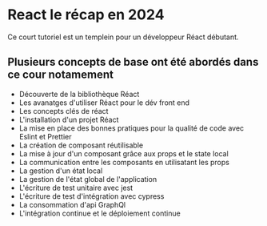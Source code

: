 # React le récap en 2024

Ce court tutoriel est un templein pour un développeur Réact débutant.

Plusieurs concepts de base ont été abordés dans ce cour notamement
-------------------------------------------------------------------

- Découverte de la bibliothèque Réact 
- Les avanatges d'utiliser Réact pour le dév front end
- Les concepts clés de réact
- L'installation d'un projet Réact 
- La mise en place des bonnes pratiques pour la qualité de code avec Eslint et Prettier
- La création de composant réutilisable 
- La mise à jour d'un composant grâce aux props et le state local
- La communication entre les composants en utilisatant les props
- La gestion d'un état local
- La gestion de l'état global de l'application
- L'écriture de test unitaire avec jest 
- L'écriture de test d'intégration avec cypress
- La consommation d'api GraphQl
- L'intégration continue et le déploiement continue